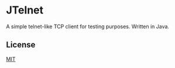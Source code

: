# JTelnet

A simple telnet-like TCP client for testing purposes. Written in Java.

## License

[MIT](LICENSE)
